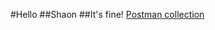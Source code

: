 #Hello
##Shaon
##It's fine!
[Postman collection](https://www.getpostman.com/collections/68c841a885f45f5bd206)